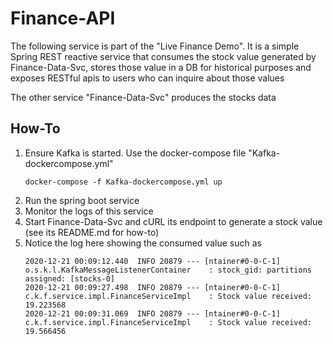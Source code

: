 # Finance-API

The following service is part of the "Live Finance Demo".
It is a simple Spring REST reactive service that consumes the stock value generated by Finance-Data-Svc, stores those value in a DB for historical purposes and exposes RESTful apis to users who can inquire about those values

The other service "Finance-Data-Svc" produces the stocks data

## How-To

1. Ensure Kafka is started. Use the docker-compose file "Kafka-dockercompose.yml"
    ````
   docker-compose -f Kafka-dockercompose.yml up
   ````
2. Run the spring boot service
3. Monitor the logs of this service
4. Start Finance-Data-Svc and cURL its endpoint to generate a stock value (see its README.md for how-to)
5. Notice the log here showing the consumed value such as
    ````
    2020-12-21 00:09:12.440  INFO 20879 --- [ntainer#0-0-C-1] o.s.k.l.KafkaMessageListenerContainer    : stock_gid: partitions assigned: [stocks-0]
    2020-12-21 00:09:27.498  INFO 20879 --- [ntainer#0-0-C-1] c.k.f.service.impl.FinanceServiceImpl    : Stock value received: 19.223568
    2020-12-21 00:09:31.069  INFO 20879 --- [ntainer#0-0-C-1] c.k.f.service.impl.FinanceServiceImpl    : Stock value received: 19.566456
    ````